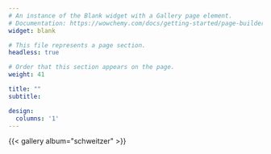 ```yaml
---
# An instance of the Blank widget with a Gallery page element.
# Documentation: https://wowchemy.com/docs/getting-started/page-builder/
widget: blank

# This file represents a page section.
headless: true

# Order that this section appears on the page.
weight: 41

title: ""
subtitle:

design:
  columns: '1'
---
```


{{< gallery album="schweitzer" >}}
